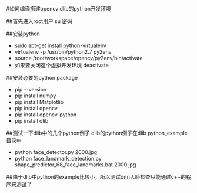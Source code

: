 #如何编译搭建opencv dlib的python开发环境

##首先进入root用户
su
密码

##安装python
* sudo apt-get install python-virtualenv
* virtualenv -p /usr/bin/python2.7 py2env
* source /root/workspace/opencv/py2env/bin/activate
* 如果要关闭这个虚拟开发环境 deactivate

##安装必要的python package
* pip --version
* pip install numpy
* pip install Matplotlib
* pip install opencv
* pip install opencv-python
* pip install dlib

##测试一下dlib中的几个python例子
dlib的python例子在dlib python_example 目录中
* python face_detector.py 2000.jpg
* python face_landmark_detection.py shape_predictor_68_face_landmarks.bat 2000.jpg

##由于dlib中python的example比较小，所以测试dnn人脸检查只能通过c++的程序来测试了